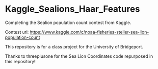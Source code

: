 # Kaggle_Sealions_Haar_Features
Completing the Sealion population count contest from Kaggle.

Contest url: https://www.kaggle.com/c/noaa-fisheries-steller-sea-lion-population-count

This repository is for a class project for the University of Bridgeport.

Thanks to threeplusone for the Sea Lion Coordinates code repurposed in this repository!
